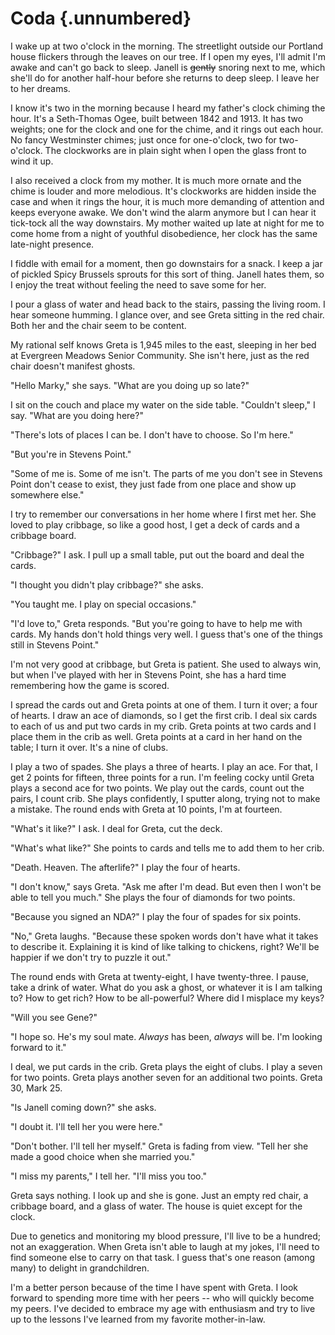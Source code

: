 # Coda {.unnumbered}

I wake up at two o'clock in the morning. The streetlight outside our Portland house flickers through the leaves on our tree. If I open my eyes, I'll admit I'm awake and can't go back to sleep. Janell is ~~gently~~ snoring next to me, which she'll do for another half-hour before she returns to deep sleep. I leave her to her dreams.

I know it's two in the morning because I heard my father's clock chiming the hour. It's a Seth-Thomas Ogee, built between 1842 and 1913. It has two weights; one for the clock and one for the chime, and it rings out each hour. No fancy Westminster chimes; just once for one-o'clock, two for two-o'clock. The clockworks are in plain sight when I open the glass front to wind it up.

I also received a clock from my mother. It is much more ornate and the chime is louder and more melodious. It's clockworks are hidden inside the case and when it rings the hour, it is much more demanding of attention and keeps everyone awake. We don't wind the alarm anymore but I can hear it tick-tock all the way downstairs. My mother waited up late at night for me to come home from a night of youthful disobedience, her clock has the same late-night presence.

I fiddle with email for a moment, then go downstairs for a snack. I keep a jar of pickled Spicy Brussels sprouts for this sort of thing. Janell hates them, so I enjoy the treat without feeling the need to save some for her.

I pour a glass of water and head back to the stairs, passing the living room. I hear someone humming. I glance over, and see Greta sitting in the red chair. Both her and the chair seem to be content.

My rational self knows Greta is 1,945 miles to the east, sleeping in her bed at Evergreen Meadows Senior Community. She isn't here, just as the red chair doesn't manifest ghosts.

"Hello Marky," she says. "What are you doing up so late?"

I sit on the couch and place my water on the side table. "Couldn't sleep," I say. "What are you doing here?"

"There's lots of places I can be. I don't have to choose. So I'm here."

"But you're in Stevens Point."

"Some of me is. Some of me isn't. The parts of me you don't see in Stevens Point don't cease to exist, they just fade from one place and show up somewhere else."

I try to remember our conversations in her home where I first met her. She loved to play cribbage, so like a good host, I get a deck of cards and a cribbage board.

"Cribbage?" I ask. I pull up a small table, put out the board and deal the cards.

"I thought you didn't play cribbage?" she asks.

"You taught me. I play on special occasions."

"I'd love to," Greta responds. "But you're going to have to help me with cards. My hands don't hold things very well. I guess that's one of the things still in Stevens Point."

I'm not very good at cribbage, but Greta is patient. She used to always win, but when I've played with her in Stevens Point, she has a hard time remembering how the game is scored.

I spread the cards out and Greta points at one of them. I turn it over; a four of hearts. I draw an ace of diamonds, so I get the first crib. I deal six cards to each of us and put two cards in my crib. Greta points at two cards and I place them in the crib as well. Greta points at a card in her hand on the table; I turn it over. It's a nine of clubs.

I play a two of spades. She plays a three of hearts. I play an ace. For that, I get 2 points for fifteen, three points for a run. I'm feeling cocky until Greta plays a second ace for two points. We play out the cards, count out the pairs, I count crib. She plays confidently, I sputter along, trying not to make a mistake. The round ends with Greta at 10 points, I'm at fourteen.

"What's it like?" I ask. I deal for Greta, cut the deck.

"What's what like?" She points to cards and tells me to add them to her crib.

"Death. Heaven. The afterlife?" I play the four of hearts.

"I don't know," says Greta. "Ask me after I'm dead. But even then I won't be able to tell you much." She plays the four of diamonds for two points.

"Because you signed an NDA?" I play the four of spades for six points.

"No," Greta laughs. "Because these spoken words don't have what it takes to describe it. Explaining it is kind of like talking to chickens, right? We'll be happier if we don't try to puzzle it out."

The round ends with Greta at twenty-eight, I have twenty-three. I pause, take a drink of water. What do you ask a ghost, or whatever it is I am talking to? How to get rich? How to be all-powerful? Where did I misplace my keys?

"Will you see Gene?"

"I hope so. He's my soul mate. *Always* has been, *always* will be. I'm looking forward to it."

I deal, we put cards in the crib. Greta plays the eight of clubs. I play a seven for two points. Greta plays another seven for an additional two points. Greta 30, Mark 25.

"Is Janell coming down?" she asks.

"I doubt it. I'll tell her you were here."

"Don't bother. I'll tell her myself." Greta is fading from view. "Tell her she made a good choice when she married you."

"I miss my parents," I tell her. "I'll miss you too."

Greta says nothing. I look up and she is gone. Just an empty red chair, a cribbage board, and a glass of water. The house is quiet except for the clock.

Due to genetics and monitoring my blood pressure, I'll live to be a hundred; not an exaggeration. When Greta isn't able to laugh at my jokes, I'll need to find someone else to carry on that task. I guess that's one reason (among many) to delight in grandchildren.

I'm a better person because of the time I have spent with Greta. I look forward to spending more time with her peers -- who will quickly become my peers. I've decided to embrace my age with enthusiasm and try to live up to the lessons I've learned from my favorite mother-in-law.

